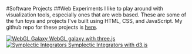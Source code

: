 <!-- 
.. title: Projects
.. slug: projects
.. date: 2015-12-09 18:20:14 UTC-05:00
.. tags: 
.. category: 
.. link: 
.. description: 
.. type: text
-->
#Software Projects
##Web Experiments
I like to play around with visualization tools, especially ones that are web
based.  These are some of the fun toys and projects I've built using HTML, CSS,
and JavaScript.  My github repo for these projects is
[here](https://github.com/bwkeller/web_experiments).
<div class="row">
  <div class="col-xs-6 col-md-3">
    <a href="galaxy_smash.html" class="thumbnail">
      <img src="assets/img/galaxy_smash.png" alt="WebGL Galaxy">
      WebGL galaxy with three.js
    </a>
  </div>
  <div class="col-xs-6 col-md-3">
    <a href="symplectic-integrators.html" class="thumbnail">
      <img src="assets/img/symplectic.png" alt="Symplectic Integrators">
      Symplectic Integrators with d3.js 
    </a>
  </div>
</div>
